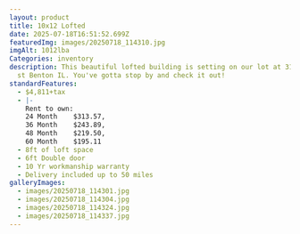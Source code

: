 ```yaml
---
layout: product
title: 10x12 Lofted
date: 2025-07-18T16:51:52.699Z
featuredImg: images/20250718_114310.jpg
imgAlt: 1012lba
Categories: inventory
description: This beautiful lofted building is setting on our lot at 310 N Main
  st Benton IL. You've gotta stop by and check it out!
standardFeatures:
  - $4,811+tax
  - |-
    Rent to own:
    24 Month	$313.57,
    36 Month	$243.89,
    48 Month	$219.50,
    60 Month	$195.11
  - 8ft of loft space
  - 6ft Double door
  - 10 Yr workmanship warranty
  - Delivery included up to 50 miles
galleryImages:
  - images/20250718_114301.jpg
  - images/20250718_114304.jpg
  - images/20250718_114324.jpg
  - images/20250718_114337.jpg
---
```

